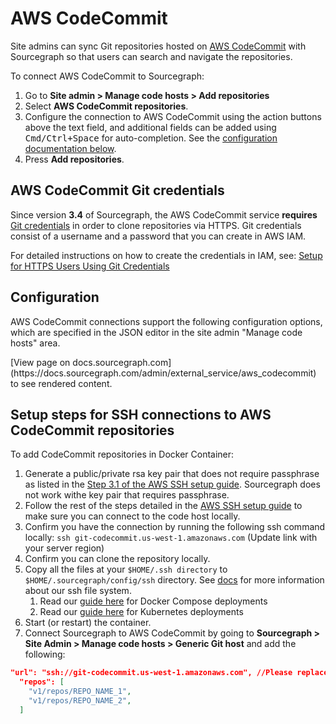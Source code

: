 # AWS CodeCommit

Site admins can sync Git repositories hosted on [AWS CodeCommit](https://aws.amazon.com/codecommit/) with Sourcegraph so that users can search and navigate the repositories.

To connect AWS CodeCommit to Sourcegraph:

1. Go to **Site admin > Manage code hosts > Add repositories**
1. Select **AWS CodeCommit repositories**.
1. Configure the connection to AWS CodeCommit using the action buttons above the text field, and additional fields can be added using <kbd>Cmd/Ctrl+Space</kbd> for auto-completion. See the [configuration documentation below](#configuration).
1. Press **Add repositories**.

## AWS CodeCommit Git credentials

Since version **3.4** of Sourcegraph, the AWS CodeCommit service **requires** [Git credentials](https://docs.aws.amazon.com/IAM/latest/UserGuide/id_credentials_ssh-keys.html#git-credentials-code-commit) in order to clone repositories via HTTPS. Git credentials consist of a username and a password that you can create in AWS IAM. 

For detailed instructions on how to create the credentials in IAM, see: [Setup for HTTPS Users Using Git Credentials](https://docs.aws.amazon.com/codecommit/latest/userguide/setting-up-gc.html)

## Configuration

AWS CodeCommit connections support the following configuration options, which are specified in the JSON editor in the site admin "Manage code hosts" area.

<div markdown-func=jsonschemadoc jsonschemadoc:path="admin/external_service/aws_codecommit.schema.json">[View page on docs.sourcegraph.com](https://docs.sourcegraph.com/admin/external_service/aws_codecommit) to see rendered content.</div>

## Setup steps for SSH connections to AWS CodeCommit repositories

To add CodeCommit repositories in Docker Container:

1. Generate a public/private rsa key pair that does not require passphrase as listed in the [Step 3.1 of the AWS SSH setup guide](https://docs.aws.amazon.com/codecommit/latest/userguide/setting-up-ssh-unixes.html#setting-up-ssh-unixes-keys). Sourcegraph does not work withe key pair that requires passphrase.
1. Follow the rest of the steps detailed in the [AWS SSH setup guide](https://docs.aws.amazon.com/codecommit/latest/userguide/setting-up-ssh-unixes.html) to make sure you can connect to the code host locally.
1. Confirm you have the connection by running the following ssh command locally: `ssh git-codecommit.us-west-1.amazonaws.com` (Update link with your server region)
1. Confirm you can clone the repository locally.
1. Copy all the files at your `$HOME/.ssh directory` to `$HOME/.sourcegraph/config/ssh` directory. See [docs](../deploy/docker-single-container/index.md#ssh-authentication-config-keys-knownhosts) for more information about our ssh file system.
    1. Read our [guide here](../deploy/docker-compose/index.md#git-ssh-configuration) for Docker Compose deployments
    1. Read our [guide here](../deploy/kubernetes/configure.md#ssh-for-cloning) for Kubernetes deployments
1. Start (or restart) the container.
1. Connect Sourcegraph to AWS CodeCommit by going to **Sourcegraph > Site Admin > Manage code hosts > Generic Git host** and add the following:

```json
"url": "ssh://git-codecommit.us-west-1.amazonaws.com", //Please replace the 'us-east-1' region with yours
  "repos": [
    "v1/repos/REPO_NAME_1",
    "v1/repos/REPO_NAME_2",
  ]
``` 
